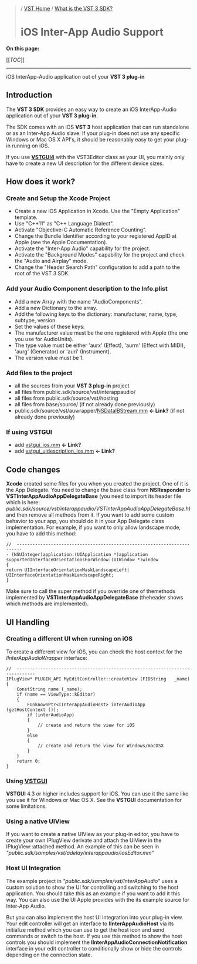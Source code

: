>/ [VST Home](../Index.md) / [What is the VST 3 SDK?](../What+is+the+VST+3+SDK/Index.md)
>
># iOS Inter-App Audio Support

**On this page:**

[[_TOC_]]

---

iOS InterApp-Audio application out of your **VST 3 plug-in**

## Introduction

The **VST 3 SDK** provides an easy way to create an iOS InterApp-Audio application out of your **VST 3 plug-in**.

The SDK comes with an iOS **VST 3** host application that can run standalone or as an Inter-App Audio slave. If your plug-in does not use any specific Windows or Mac OS X API's, it should be reasonably easy to get your plug-in running on iOS.

If you use [**VSTGUI4**](../What+is+the+VST+3+SDK/VSTGUI.md) with the VST3Editor class as your UI, you mainly only have to create a new UI description for the different device sizes.

## How does it work?

### Create and Setup the Xcode Project

- Create a new iOS Application in Xcode. Use the "Empty Application" template.
- Use "C++11" as "C++ Language Dialect".
- Activate "Objective-C Automatic Reference Counting".
- Change the Bundle Identifier according to your registered AppID at Apple (see the Apple Documentation).
- Activate the "Inter-App Audio" capability for the project.
- Activate the "Background Modes" capability for the project and check the "Audio and Airplay" mode.
- Change the "Header Search Path" configuration to add a path to the root of the VST 3 SDK.

### Add your Audio Component description to the Info.plist

- Add a new Array with the name "AudioComponents".
- Add a new Dictionary to the array.
- Add the following keys to the dictionary: manufacturer, name, type, subtype, version.
- Set the values of these keys:
- The manufacturer value must be the one registered with Apple (the one you use for AudioUnits).
- The type value must be either 'aurx' (Effect), 'aurm' (Effect with MIDI), 'aurg' (Generator) or 'auri' (Instrument).
- The version value must be 1.

### Add files to the project

- all the sources from your **VST 3 plug-in** project
- all files from public.sdk/source/vst/interappaudio/
- all files from public.sdk/source/vst/hosting
- all files from base/source/ (if not already done previously)
- public.sdk/source/vst/auwrapper/[NSDataIBStream.mm](http://nsdataibstream.mm/) **<- Link?** (if not already done previously)

### If using VSTGUI
- add [vstgui_ios.mm](vstgui_ios.mm) **<- Link?**
- add [vstgui_uidescription_ios.mm](vstgui_uidescription_ios.mm) **<- Link?**

## Code changes

**Xcode** created some files for you when you created the project. One of it is the App Delegate. You need to change the base class from **NSResponder<UIApplicationDelegate>** to **VSTInterAppAudioAppDelegateBase** (you need to import its header file which is here:<br>
*public.sdk/source/vst/interappaudio/VSTInterAppAudioAppDelegateBase.h)* and then remove all methods from it. If you want to add some custom behavior to your app, you should do it in your App Delegate class implementation. For example, if you want to only allow landscape mode, you have to add this method:

    //  ------------------------------------------------------------------    ------
    - (NSUInteger)application:(UIApplication *)application  supportedInterfaceOrientationsForWindow:(UIWindow *)window
    {
    return UIInterfaceOrientationMaskLandscapeLeft| UIInterfaceOrientationMaskLandscapeRight;
    }

Make sure to call the super method if you override one of themethods implemented by **VSTInterAppAudioAppDelegateBase** (theheader shows which methods are implemented).

## UI Handling

### Creating a different UI when running on iOS

To create a different view for iOS, you can check the host context for the *IInterAppAudioWrapper* interface:

    //  ------------------------------------------------------------------    -----------
    IPlugView* PLUGIN_API MyEditController::createView (FIDString   _name)
    {
        ConstString name (_name);
        if (name == ViewType::kEditor)
        {
            FUnknownPtr<IInterAppAudioHost> interAudioApp   (getHostContext ());
            if (interAudioApp)
            {
                // create and return the view for iOS
            }
            else
            {
                // create and return the view for Windows/macOSX
            }
        }
        return 0;
    }

### Using [**VSTGUI**](../What+is+the+VST+3+SDK/VSTGUI.md)

**VSTGUI** 4.3 or higher includes support for iOS. You can use it the same like you use it for Windows or Mac OS X. See the **VSTGUI** documentation for some limitations.

### Using a native UIView

If you want to create a native UIView as your plug-in editor, you have to create your own IPlugView derivate and attach the UIView in the IPlugView::attached method. An example of this can be seen in *"public.sdk/samples/vst/adelay/interappaudio/iosEditor.mm"*

### Host UI Integration

The example project in *"public.sdk/samples/vst/InterAppAudio"* uses a custom solution to show the UI for controlling and switching to the host application. You should take this as an example if you want to add it this way. You can also use the UI Apple provides with the its example source for Inter-App Audio.

But you can also implement the host UI integration into your plug-in view. Your edit controller will get an interface to **IInterAppAudioHost** via its initialize method which you can use to get the host icon and send commands or switch to the host. If you use this method to show the host controls you should implement the **IInterAppAudioConnectionNotification** interface in your edit controller to conditionally show or hide the controls depending on the connection state.